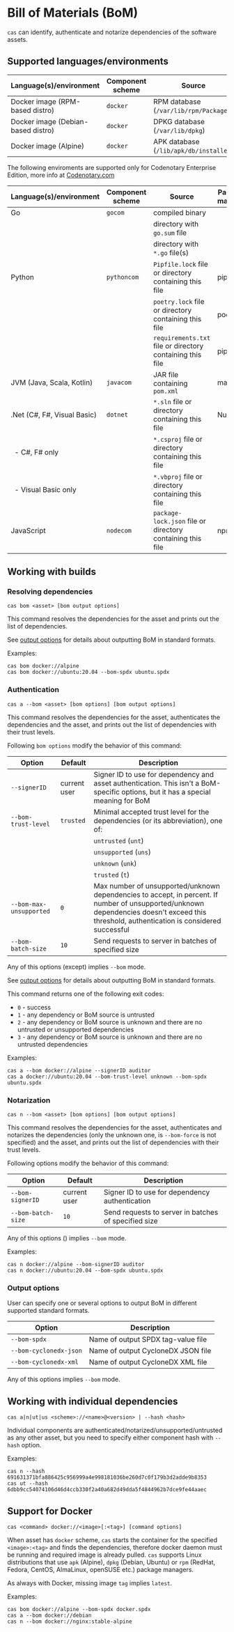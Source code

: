 # Bill of Materials (BoM)

`cas` can identify, authenticate and notarize dependencies of the software assets.

## Supported languages/environments


| Language(s)/environment | Component scheme | Source | Package manager |
|-|-|-|--|
| Docker image (RPM-based distro) | `docker` | RPM database (`/var/lib/rpm/Packages`) | rpm |
| Docker image (Debian-based distro) | `docker` | DPKG database (`/var/lib/dpkg`) | dpkg |
| Docker image (Alpine) | `docker` | APK database (`/lib/apk/db/installed`) | apk |V


The following enviroments are supported only for Codenotary Enterprise Edition, more info at [Codenotary.com](https://codenotary.com)

| Language(s)/environment | Component scheme | Source | Package manager |
|-|-|-|--|
| Go | `gocom` |compiled binary | |
| | | directory with `go.sum` file | |
| | | directory with `*.go` file(s) | |
| Python | `pythoncom` | `Pipfile.lock` file or directory containing this file | pipenv |
| | | `poetry.lock` file or directory containing this file | poetry |
| | | `requirements.txt` file or directory containing this file | pip |
| JVM (Java, Scala, Kotlin) | `javacom` | JAR file containing `pom.xml` | maven |
| .Net (C#, F#, Visual Basic) | `dotnet` | `*.sln` file or directory containing this file | NuGet |
| &nbsp; - C#, F# only| | `*.csproj` file or directory containing this file | |
| &nbsp; - Visual Basic only| | `*.vbproj` file or directory containing this file | |
| JavaScript | `nodecom` | `package-lock.json` file or directory containing this file | npm |


## Working with builds

### Resolving dependencies

`cas bom <asset> [bom output options]`

This command resolves the dependencies for the asset and prints out the list of dependencies.


See [output options](#output-options) for details about outputting BoM in standard formats.

Examples:
```
cas bom docker://alpine
cas bom docker://ubuntu:20.04 --bom-spdx ubuntu.spdx
```

### Authentication

`cas a --bom <asset> [bom options] [bom output options]`

This command resolves the dependencies for the asset, authenticates the dependencies and the asset, and prints out the list of dependencies with their trust levels.

Following `bom options` modify the behavior of this command:

| Option | Default | Description |
|-|-|-|
| `--signerID` | current user | Signer ID to use for dependency and asset authentication. This isn't a BoM-specific options, but it has a special meaning for BoM |
| `--bom-trust-level` | `trusted` | Minimal accepted trust level for the dependencies (or its abbreviation), one of: |
||| `untrusted` (`unt`) |
||| `unsupported` (`uns`) |
||| `unknown` (`unk`) |
||| `trusted` (`t`) |
| `--bom-max-unsupported` | `0` | Max number of unsupported/unknown dependencies to accept, in percent. If number of unsupported/unknown dependencies doesn't exceed this threshold, authentication is considered successful |
| `--bom-batch-size` |`10` | Send requests to server in batches of specified size |

Any of this options (except) implies `--bom` mode.

See [output options](#output-options) for details about outputting BoM in standard formats.

This command returns one of the following exit codes:

- `0` - success
- `1` - any dependency or BoM source is untrusted
- `2` - any dependency or BoM source is unknown and there are no untrusted or unsupported dependencies
- `3` - any dependency or BoM source is unknown and there are no untrusted dependencies

Examples:
```
cas a --bom docker://alpine --signerID auditor
cas a docker://ubuntu:20.04 --bom-trust-level unknown --bom-spdx ubuntu.spdx
```

### Notarization

`cas n --bom <asset> [bom options] [bom output options]`

This command resolves the dependencies for the asset, authenticates and notarizes the dependencies (only the unknown one, is `--bom-force` is not specified) and the asset, and prints out the list of dependencies with their trust levels.

Following options modify the behavior of this command:

| Option | Default | Description |
|-|-|-|
| `--bom-signerID` | current user | Signer ID to use for dependency authentication |
| `--bom-batch-size` |`10` | Send requests to server in batches of specified size |

Any of this options () implies `--bom` mode.

Examples:
```
cas n docker://alpine --bom-signerID auditor
cas n docker://ubuntu:20.04 --bom-spdx ubuntu.spdx
```

### Output options

User can specify one or several options to output BoM in different supported standard formats.

| Option | Description |
|-|-|
| `--bom-spdx` | Name of output SPDX tag-value file |
| `--bom-cyclonedx-json` | Name of output CycloneDX JSON file |
| `--bom-cyclonedx-xml` | Name of output CycloneDX XML file |

Any of this options implies `--bom` mode.

## Working with individual dependencies

`cas a|n|ut|us <scheme>://<name>@<version> | --hash <hash>`

Individual components are authenticated/notarized/unsupported/untrusted as any other asset, but you need to specify either component hash with `--hash` option.

Examples:
```
cas n --hash 691631371bfa886425c956999a4e998181036be260d7c0f179b3d2adde9b8353
cas ut --hash 6dbb9cc54074106d46d4ccb330f2a40a682d49dda5f4844962b7dce9fe44aaec
```

## Support for Docker

`cas <command> docker://<image>[:<tag>] [command options]`

When asset has `docker` scheme, `cas` starts the container for the specified `<image>:<tag>` and finds the dependencies, therefore docker daemon must be running and required image is already pulled. `cas` supports Linux distributions that use `apk` (Alpine), `dpkg` (Debian, Ubuntu) or `rpm` (RedHat, Fedora, CentOS, AlmaLinux, openSUSE etc.) package managers.

As always with Docker, missing image `tag` implies `latest`.

Examples:
```
cas bom docker://alpine --bom-spdx docker.spdx
cas a --bom docker://debian
cas n --bom docker://nginx:stable-alpine
```
